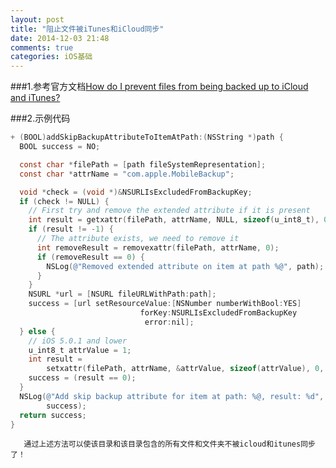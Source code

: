```yaml
---
layout: post
title: "阻止文件被iTunes和iCloud同步"
date: 2014-12-03 21:48
comments: true
categories: iOS基础
---
```


###1.参考官方文档[How do I prevent files from being backed up to iCloud and iTunes?](https://developer.apple.com/library/ios/#qa/qa1719/_index.html)

###2.示例代码
```objective-c
+ (BOOL)addSkipBackupAttributeToItemAtPath:(NSString *)path {
  BOOL success = NO;

  const char *filePath = [path fileSystemRepresentation];
  const char *attrName = "com.apple.MobileBackup";

  void *check = (void *)&NSURLIsExcludedFromBackupKey;
  if (check != NULL) {
    // First try and remove the extended attribute if it is present
    int result = getxattr(filePath, attrName, NULL, sizeof(u_int8_t), 0, 0);
    if (result != -1) {
      // The attribute exists, we need to remove it
      int removeResult = removexattr(filePath, attrName, 0);
      if (removeResult == 0) {
        NSLog(@"Removed extended attribute on item at path %@", path);
      }
    }
    NSURL *url = [NSURL fileURLWithPath:path];
    success = [url setResourceValue:[NSNumber numberWithBool:YES]
                             forKey:NSURLIsExcludedFromBackupKey
                              error:nil];
  } else {
    // iOS 5.0.1 and lower
    u_int8_t attrValue = 1;
    int result =
        setxattr(filePath, attrName, &attrValue, sizeof(attrValue), 0, 0);
    success = (result == 0);
  }
  NSLog(@"Add skip backup attribute for item at path: %@, result: %d", path,
        success);
  return success;
}
```

       通过上述方法可以使该目录和该目录包含的所有文件和文件夹不被icloud和itunes同步了！

